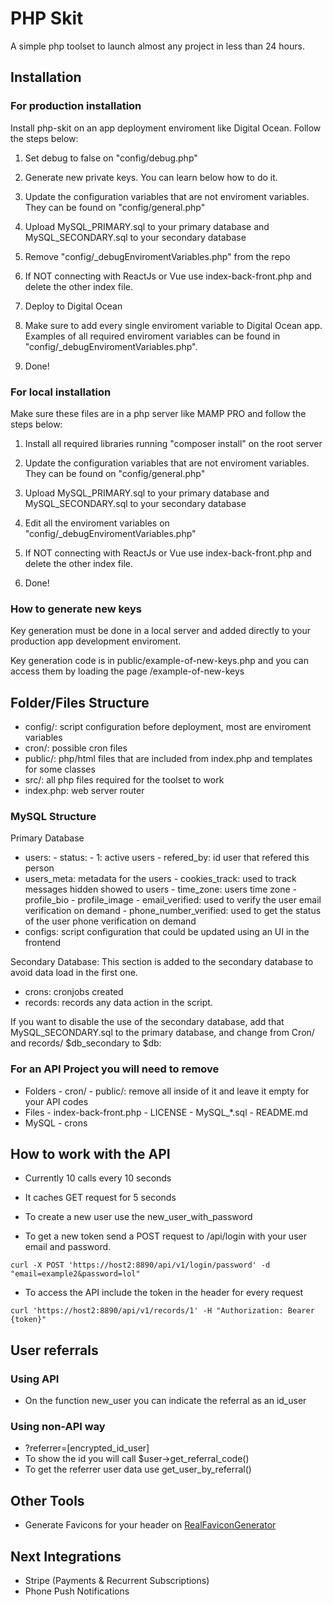 # PHP Skit

A simple php toolset to launch almost any project in less than 24 hours.

## Installation

### For production installation

Install php-skit on an app deployment enviroment like Digital Ocean. Follow the steps below:

1. Set debug to false on "config/debug.php"

2. Generate new private keys. You can learn below how to do it.

3. Update the configuration variables that are not enviroment variables. They can be found on "config/general.php"

4. Upload MySQL_PRIMARY.sql to your primary database and MySQL_SECONDARY.sql to your secondary database

5. Remove "config/_debugEnviromentVariables.php" from the repo

6. If NOT connecting with ReactJs or Vue use index-back-front.php and delete the other index file.

7. Deploy to Digital Ocean

8. Make sure to add every single enviroment variable to Digital Ocean app. Examples of all required enviroment variables can be found in "config/_debugEnviromentVariables.php".

9. Done!

### For local installation

Make sure these files are in a php server like MAMP PRO and follow the steps below:

1. Install all required libraries running "composer install" on the root server

2. Update the configuration variables that are not enviroment variables. They can be found on "config/general.php"

3. Upload MySQL_PRIMARY.sql to your primary database and MySQL_SECONDARY.sql to your secondary database

4. Edit all the enviroment variables on "config/_debugEnviromentVariables.php"

5. If NOT connecting with ReactJs or Vue use index-back-front.php and delete the other index file.

6. Done!

### How to generate new keys

Key generation must be done in a local server and added directly to your production app development enviroment. 

Key generation code is in public/example-of-new-keys.php and you can access them by loading the page /example-of-new-keys

## Folder/Files Structure

- config/: script configuration before deployment, most are enviroment variables
- cron/: possible cron files
- public/: php/html files that are included from index.php and templates for some classes
- src/: all php files required for the toolset to work
- index.php: web server router

### MySQL Structure

Primary Database

- users:
        - status:
                - 1: active users
        - refered_by: id user that refered this person
- users_meta: metadata for the users
        - cookies_track: used to track messages hidden showed to users
        - time_zone: users time zone
        - profile_bio
        - profile_image
        - email_verified: used to verify the user email verification on demand
        - phone_number_verified: used to get the status of the user phone verification on demand
- configs: script configuration that could be updated using an UI in the frontend

Secondary Database: This section is added to the secondary database to avoid data load in the first one.

- crons: cronjobs created
- records: records any data action in the script. 

If you want to disable the use of the secondary database, add that MySQL_SECONDARY.sql to the primary database, and change from Cron/ and records/ $db_secondary to $db:

### For an API Project you will need to remove

- Folders
        - cron/
        - public/: remove all inside of it and leave it empty for your API codes
- Files
        - index-back-front.php
        - LICENSE
        - MySQL_*.sql
        - README.md
- MySQL
        - crons

## How to work with the API

- Currently 10 calls every 10 seconds

- It caches GET request for 5 seconds

- To create a new user use the new_user_with_password

- To get a new token send a POST request to /api/login with your user email and password.

```
curl -X POST 'https://host2:8890/api/v1/login/password' -d "email=example2&password=lol" 
```

- To access the API include the token in the header for every request

```
curl 'https://host2:8890/api/v1/records/1' -H "Authorization: Bearer {token}"
```

## User referrals

### Using API

- On the function new_user you can indicate the referral as an id_user

### Using non-API way

- ?referrer=[encrypted_id_user]
- To show the id you will call $user->get_referral_code()
- To get the referrer user data use get_user_by_referral()

## Other Tools

- Generate Favicons for your header on [RealFaviconGenerator](https://realfavicongenerator.net/)

## Next Integrations

- Stripe (Payments & Recurrent Subscriptions)
- Phone Push Notifications